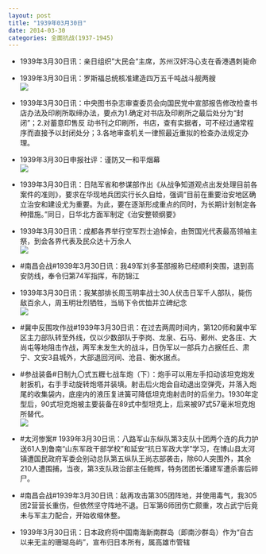 ```yaml
---
layout: post
title: "1939年03月30日"
date: 2014-03-30
categories: 全面抗战(1937-1945)
---
```


<meta name="referrer" content="no-referrer" />

- 1939年3月30日讯：亲日组织”大民会“主席，苏州汉奸冯心支在香港遇刺毙命 

- 1939年3月30日讯：罗斯福总统核准建造四万五千吨战斗舰两艘 <br/><img src="https://ww2.sinaimg.cn/large/aca367d8jw1eey34lvfzcj20d10hctd7.jpg" />

- 1939年3月30日讯：中央图书杂志审查委员会向国民党中宣部报告修改检查书店办法及印刷所取缔办法，要点为1.确定对书店及印刷所之最后处分为“封闭”；2.对蓄意印售反 动书刊之印刷所，书店，查有实据者，可不经过通常程序而直接予以封闭处分；3.各地审查机关一律照最近重拟的检查办法规定办理。 

- 1939年3月30日申报社评：谨防又一和平烟幕 <br/><img src="https://ww2.sinaimg.cn/large/aca367d8jw1eey1err48tj20su0xbe2v.jpg" />

- 1939年3月30日讯：日陆军省和参谋部作出《从战争知道观点出发处理目前各案件的准则》，要求在华现地兵团实行长久自给，强调“目前在重要治安地区确立治安和建设尤为重要。为此，要在逐渐形成重点的同时，为长期计划制定各种措施。”同日，日华北方面军制定《治安整顿纲要》 

- 1939年3月30日讯：成都各界举行空军烈士追悼会，由贺国光代表最高领袖主祭，到会各界代表及民众达十万余人 <br/><img src="https://ww3.sinaimg.cn/large/aca367d8jw1eexsg348c2j20a60bataz.jpg" />

- #南昌会战#1939年3月30日讯：我49军刘多荃部报称已经顺利突围，退到高安防线，奉令归第74军指挥，布防锦江 

- 1939年3月30日讯：我某部排长周玉明率战士30人伏击日军千人部队，毙伤敌百余人，周玉明壮烈牺牲，当局下令优恤并立碑纪念 <br/><img src="https://ww4.sinaimg.cn/large/aca367d8jw1eexn8jriihj20bs0bewh5.jpg" />

- #冀中反围攻作战#1939年3月30日讯：在过去两周时间内，第120师和冀中军区主力部队转至外线，仅以少数部队于李岗、龙泉、石马、鄚州、史各庄、大尚屯等地阻击作战，两军未发生大的战斗，日伪军以一部兵力占据任丘、肃宁、文安3县城外，大部退回河间、沧县、衡水据点。 

- #参战装备#日制九〇式五糎七战车炮（下）：炮手可以用左手扣动该坦克炮发射扳机，右手手动旋转炮塔并装填。射击后火炮会自动退出空弹壳，并落入炮尾的收集袋内，底座内的液压复进簧可降低坦克炮射击时的后坐力。1930年定型后，90式坦克炮被主要装备在89式中型坦克上，后来被97式57毫米坦克炮所替代。 <br/><img src="https://ww2.sinaimg.cn/large/aca367d8jw1eexjsbjk38j20rs0hl3zu.jpg" />

- #太河惨案# 1939年3月30日讯：八路军山东纵队第3支队十团两个连的兵力护送61人到鲁南“山东军政干部学校”和延安“抗日军政大学”学习，在博山县太河镇遭国民政府军委会别动总队第五纵队王尚志部袭击，除60人突围外，其余210人遭围捕，当夜，第3支队政治部主任鲍辉，特务团团长潘建军遭杀害后碎尸。 

- #南昌会战#1939年3月30日讯：敌再攻击第305团阵地，并使用毒气，我305团2营营长重伤，但依然坚守阵地不退。日军第6师团伤亡颇重，攻占武宁后竟未与军主力配合，开始收缩休整。 

- 1939年3月30日讯：日本政府将中国南海新南群岛（即南沙群岛）作为“自古以来无主的珊瑚岛屿”，宣布归日本所有，属高雄市管辖 

